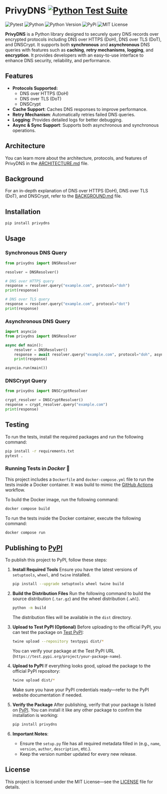 # PrivyDNS [![Python Test Suite](https://github.com/PrivyDNS/PrivyDNS/actions/workflows/python-tests.yml/badge.svg)](https://github.com/PrivyDNS/PrivyDNS/actions/workflows/python-tests.yml)

![Pytest](https://img.shields.io/badge/pytest-%23ffffff.svg?style=flat-square&logo=pytest&logoColor=2f9fe3)
![Python](https://img.shields.io/badge/python-3670A0?style=flat-square&logo=python&logoColor=ffdd54)
![Python Version](https://img.shields.io/badge/Python-3.12%2B-blue.svg?style=flat-square)
![PyPi](https://img.shields.io/badge/pypi-%23ececec.svg?style=flat-square&logo=pypi&logoColor=1f73b7)
![MIT License](https://img.shields.io/badge/License-MIT-yellow.svg?style=flat-square)

**PrivyDNS** is a Python library designed to securely query DNS records over encrypted protocols including DNS over HTTPS (DoH), DNS over TLS (DoT), and DNSCrypt. It supports both **synchronous** and **asynchronous** DNS queries with features such as **caching**, **retry mechanisms**, **logging**, and **encryption**. It provides developers with an easy-to-use interface to enhance DNS security, reliability, and performance.

## Features
- **Protocols Supported:**
	- DNS over HTTPS (DoH)
	- DNS over TLS (DoT)
	- DNSCrypt
- **Cache Support**: Caches DNS responses to improve performance.
- **Retry Mechanism**: Automatically retries failed DNS queries.
- **Logging**: Provides detailed logs for better debugging.
- **Async & Sync Support**: Supports both asynchronous and synchronous operations.

## Architecture

You can learn more about the architecture, protocols, and features of PrivyDNS in the [ARCHITECTURE.md](ARCHITECTURE.md) file.

## Background

For an in-depth explanation of DNS over HTTPS (DoH), DNS over TLS (DoT), and DNSCrypt, refer to the [BACKGROUND.md](BACKGROUND.md) file.

## Installation

```bash
pip install privydns
```

## Usage

### Synchronous DNS Query

```python
from privydns import DNSResolver

resolver = DNSResolver()

# DNS over HTTPS query
response = resolver.query("example.com", protocol="doh")
print(response)

# DNS over TLS query
response = resolver.query("example.com", protocol="dot")
print(response)
```

### Asynchronous DNS Query

```python
import asyncio
from privydns import DNSResolver

async def main():
    resolver = DNSResolver()
    response = await resolver.query("example.com", protocol="doh", async_mode=True)
    print(response)

asyncio.run(main())
```

### DNSCrypt Query

```python
from privydns import DNSCryptResolver

crypt_resolver = DNSCryptResolver()
response = crypt_resolver.query("example.com")
print(response)
```

## Testing

To run the tests, install the required packages and run the following command:

```bash
pip install -r requirements.txt
pytest .
```

### Running Tests in _Docker_ 🐳

This project includes a `Dockerfile` and `docker-compose.yml` file to run the tests inside a Docker container. It was build to mimic the [GitHub Actions](.github/workflows/python-tests.yml) workflow.

To build the Docker image, run the following command:

```bash
docker compose build
```

To run the tests inside the Docker container, execute the following command:

```bash
docker compose run
```

## Publishing to [PyPI](https://pypi.org)

To publish this project to PyPI, follow these steps:

1. **Install Required Tools**
   Ensure you have the latest versions of `setuptools`, `wheel`, and `twine` installed.

   ```bash
   pip install --upgrade setuptools wheel twine build
   ```

2. **Build the Distribution Files**
   Run the following command to build the source distribution (`.tar.gz`) and the wheel distribution (`.whl`).

   ```bash
   python -m build
   ```

   The distribution files will be available in the `dist` directory.

3. **Upload to Test PyPI (Optional)**
   Before uploading to the official PyPI, you can test the package on [Test PyPI](https://test.pypi.org):

   ```bash
   twine upload --repository testpypi dist/*
   ```

   You can verify your package at the Test PyPI URL (`https://test.pypi.org/project/your-package-name`).

4. **Upload to PyPI**
   If everything looks good, upload the package to the official PyPI repository:

   ```bash
   twine upload dist/*
   ```

   Make sure you have your PyPI credentials ready—refer to the PyPI website documentation if needed.

5. **Verify the Package**
   After publishing, verify that your package is listed on [PyPI](https://pypi.org). You can install it like any other package to confirm the installation is working:

   ```bash
   pip install privydns
   ```

6. **Important Notes**:
	- Ensure the `setup.py` file has all required metadata filled in (e.g., `name`, `version`, `author`, `description`, etc.).
	- Keep the version number updated for every new release.

## License

This project is licensed under the MIT License—see the [LICENSE](LICENSE) file for details.
